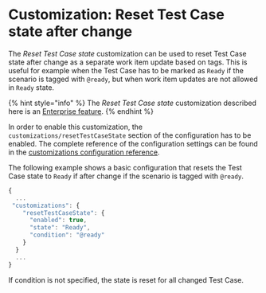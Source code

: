# Customization: Reset Test Case state after change

The _Reset Test Case state_ customization can be used to reset Test Case state after change as a separate work item update based on tags. This is useful for example when the Test Case has to be marked as `Ready` if the scenario is tagged with `@ready`, but when work item updates are not allowed in `Ready` state.

{% hint style="info" %}
The _Reset Test Case state_ customization described here is an [Enterprise feature](../../licensing.md).
{% endhint %}

In order to enable this customization, the `customizations/resetTestCaseState` section of the configuration has to be enabled. The complete reference of the configuration settings can be found in the [customizations configuration reference](../../reference/configuration/configuration-customizations.md#resettestcasestate).

The following example shows a basic configuration that resets the Test Case state to `Ready` if after change if the scenario is tagged with `@ready`.

```javascript
{
  ...
 "customizations": {
    "resetTestCaseState": {
      "enabled": true,
      "state": "Ready",
      "condition": "@ready"
    }
  }
  ...
}
```

If condition is not specified, the state is reset for all changed Test Case.

